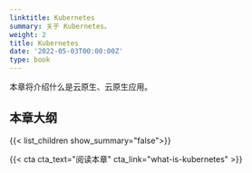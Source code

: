 ```yaml
---
linktitle: Kubernetes
summary: 关于 Kubernetes。
weight: 2
title: Kubernetes
date: '2022-05-03T00:00:00Z'
type: book
---
```


本章将介绍什么是云原生、云原生应用。

## 本章大纲

{{< list_children show_summary="false">}}

{{< cta cta_text="阅读本章" cta_link="what-is-kubernetes" >}}
